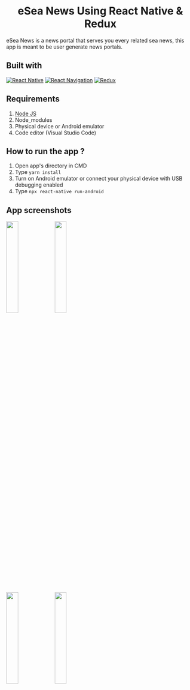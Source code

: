 <h1 align="center">eSea News Using React Native & Redux</h1>

eSea News is a news portal that serves you every related sea news, this app is meant to be user generate news portals.

## Built with
[![React Native](https://img.shields.io/badge/React_Native-0.63.3-blue.svg?style=rounded-square)](https://reactnative.dev/)
[![React Navigation](https://img.shields.io/badge/React_Navigation-v5.8.10-purple.svg?style=rounded-square)](https://reactnavigation.org/)
[![Redux](https://img.shields.io/badge/Redux-v4.0.5-purple.svg?style=rounded-square)](https://redux.js.org/)

## Requirements
1. <a href="https://nodejs.org/en/download/">Node JS</a>
2. Node_modules
3. Physical device or Android emulator
4. Code editor (Visual Studio Code)

## How to run the app ?
1. Open app's directory in CMD
2. Type `yarn install`
3. Turn on Android emulator or connect your physical device with USB debugging enabled
4. Type `npx react-native run-android`

## App screenshots
<img src='https://drive.google.com/uc?id=1x9CJ-JZDHntYfyIN2YK68YUwgfY2HGf0' width='25%'> <img src='https://drive.google.com/uc?id=1xPTY2kadEXTr1Djlt4wBqx667l1QUBSa' width='25%'>

<img src='https://drive.google.com/uc?id=1xEclO8yP6sJ2Bcg0j7n8bdWj6-2EuNwT' width='25%'> <img src='https://drive.google.com/uc?id=1xB7KPuX_xE8IXEosCW4YPAA6FQRt76tz' width='25%'>
